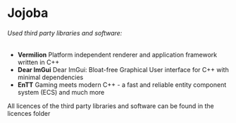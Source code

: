 # Jojoba

###### Used third party libraries and software:
* <b>Vermilion</b> Platform independent renderer and application framework written in C++
* <b>Dear ImGui</b> Dear ImGui: Bloat-free Graphical User interface for C++ with minimal dependencies
* <b>EnTT</b> Gaming meets modern C++ - a fast and reliable entity component system (ECS) and much more

All licences of the third party libraries and software can be found in the licences folder
